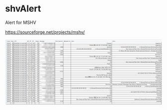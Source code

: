 # shvAlert
Alert for MSHV

https://sourceforge.net/projects/mshv/

![Image of shvAlert](https://github.com/shvyac/shvAlert/blob/master/screenshot-2020-02-28.png)



